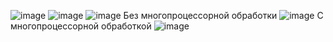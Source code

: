 ![image](https://user-images.githubusercontent.com/63666583/205617070-a1202107-ba19-408e-bfba-daf262a03a85.png)
![image](https://user-images.githubusercontent.com/63666583/205617224-9c4be8ff-b610-49b8-ac94-9f217958cd3e.png)
![image](https://user-images.githubusercontent.com/63666583/207542901-dfb7d5a8-4d8a-45ea-befe-19141d608ebf.png)
Без многопроцессорной обработки
![image](https://user-images.githubusercontent.com/63666583/207594092-bf051a52-dfa0-43f6-af1d-2a795095132e.png)
С многопроцессорной обработкой
![image](https://user-images.githubusercontent.com/63666583/207594185-be817bd1-9c45-443e-9c46-9db5c85dbd65.png)

